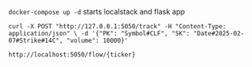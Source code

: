 `docker-compose up -d` starts localstack and flask app

`curl -X POST "http://127.0.0.1:5050/track" -H "Content-Type: application/json" \
     -d '{"PK": "Symbol#CLF", "SK": "Date#2025-02-07#Strike#14C", "volume": 10000}'`

`http://localhost:5050/flow/{ticker}` 

